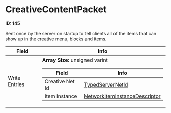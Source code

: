 # CreativeContentPacket

__ID: 145__

Sent once by the server on startup to tell clients all of the items that can show up in the creative menu, blocks and items.

<table><thead><tr><th>Field</th><th>Info</th></tr></thead><tbody>
<tr><td>Write Entries</td><td><b>Array Size:</b> unsigned varint
  <table><thead><tr><th>Field</th><th>Info</th></tr></thead><tbody>
  <tr><td>Creative Net Id</td><td><a href="../types/TypedServerNetId_CreativeItemNetIdTag.md">TypedServerNetId<struct CreativeItemNetIdTag,unsigned int,0></a></td></tr>
  <tr><td>Item Instance</td><td><a href="../types/NetworkItemInstanceDescriptor.md">NetworkItemInstanceDescriptor</a></td></tr>
  </tbody></table></td></tr>
</tbody></table>
